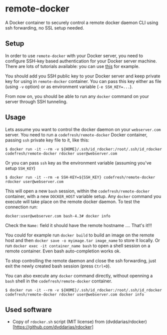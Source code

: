 # remote-docker

A Docker container to securely control a remote docker daemon CLI using ssh forwarding, no SSL setup needed.

## Setup

In order to use `remote-docker` with your Docker server, you need to configure SSH-key based authentication for your Docker server machine. There are lots of tutorials available: you can use [this](https://www.digitalocean.com/community/tutorials/how-to-configure-ssh-key-based-authentication-on-a-linux-server) for example.

You should add you SSH public key to your Docker server and keep private key for using in `remote-docker` container. You can pass this key either as file (using `-v` option) or as environment variable (`-e SSH_KEY=...`). 

From now on, you should be able to run any `docker` command on your server through SSH tunneling. 

## Usage

Lets assume you want to control the docker daemon on your `webserver.com` server. You need to run a `codefresh/remote-docker` Docker container, passing `ssh` private key file to it, like this:

    $ docker run -it --rm -v ${HOME}/.ssh/id_rdocker:/root/.ssh/id_rdocker codefresh/remote-docker rdocker user@webserver.com

Or you can pass `ssh` key as the environment variable (assuming you've setup `SSH_KEY`)

    $ docker run -it --rm -e SSH-KEY=${SSH_KEY} codefresh/remote-docker rdocker user@webserver.com

This will open a new `bash` session, within the `codefresh/remote-docker` container, with a new `DOCKER_HOST` variable setup. Any `docker` command you execute will take place on the remote docker daemon.
To test the connection run:

    docker:user@webserver.com bash-4.3# docker info

Check the `Name:` field it should have the remote hostname .... That's it!!!

You could for example run `docker build` to build an image on the remote host and then `docker save -o myimage.tar image_name` to store it locally.
Or run `docker exec -it container_name bash` to open a shell session on a remote container. Even bash auto-completion works ok.

To stop controlling the remote daemon and close the ssh forwarding, just exit the newly created bash session (press `Ctrl+D`).

You can also execute any `docker` command directly, without openning a `bash` shell in the `codefresh/remote-docker` container.

    $ docker run -it --rm -v ${HOME}/.ssh/id_rdocker:/root/.ssh/id_rdocker codefresh/remote-docker rdocker user@webserver.com docker info

## Used software

- Copy of `rdocker.sh` script (MIT license) from (dvddarias/rdocker)[https://github.com/dvddarias/rdocker]
